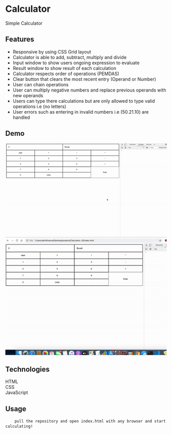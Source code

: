 # Calculator 
Simple Calculator 

## Features
* Responsive by using CSS Grid layout 
* Calculator is able to add, subtract, multiply and divide
* Input window to show users ongoing expression to evaluate
* Result window to show result of each calculation
* Calculator respects order of operations (PEMDAS)
* Clear button that clears the most recent entry (Operand or Number)
* User can chain operations
* User can multiply negative numbers and replace previous operands with new operands
* Users can type there calculations but are only allowed to type valid operations i.e (no letters)
* User errors such as entering in invalid numbers i.e (50.21.10) are handled
## Demo
<img alt="demo visual" src="calculatorTyping.gif"/>
<img alt="demo visual" src="calculatordemo.gif"/>

## Technologies
HTML<br/>
CSS<br/>
JavaScript<br/>

## Usage

```
    pull the repository and open index.html with any browser and start calculating!
```

